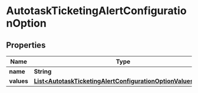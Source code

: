 

# AutotaskTicketingAlertConfigurationOption


## Properties

| Name | Type | Description | Notes |
|------------ | ------------- | ------------- | -------------|
|**name** | **String** |  |  [optional] |
|**values** | [**List&lt;AutotaskTicketingAlertConfigurationOptionValuesInner&gt;**](AutotaskTicketingAlertConfigurationOptionValuesInner.md) |  |  [optional] |



